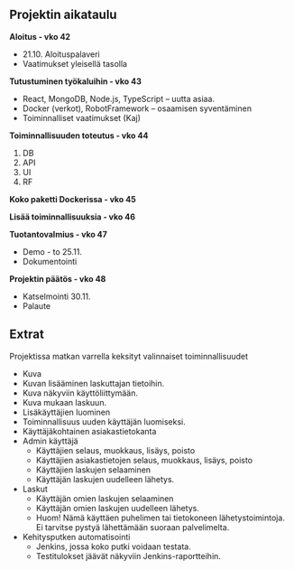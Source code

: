 ## Projektin aikataulu

**Aloitus - vko 42**
* 21.10. Aloituspalaveri
* Vaatimukset yleisellä tasolla
  
**Tutustuminen työkaluihin - vko 43**
* React, MongoDB, Node.js, TypeScript – uutta asiaa. 
* Docker (verkot), RobotFramework – osaamisen syventäminen 
* Toiminnalliset vaatimukset (Kaj) 

**Toiminnallisuuden toteutus - vko 44**
1. DB
2. API
3. UI
4. RF 

**Koko paketti Dockerissa - vko 45**

**Lisää toiminnallisuuksia - vko 46**

**Tuotantovalmius - vko 47**
* Demo - to 25.11. 
* Dokumentointi 

**Projektin päätös - vko 48**
* Katselmointi 30.11. 
* Palaute

## Extrat

Projektissa matkan varrella keksityt valinnaiset toiminnallisuudet
* Kuva
 * Kuvan lisääminen laskuttajan tietoihin.
 * Kuva näkyviin käyttöliittymään.
 * Kuva mukaan laskuun.
* Lisäkäyttäjien luominen
 * Toiminnallisuus uuden käyttäjän luomiseksi.
 * Käyttäjäkohtainen asiakastietokanta
* Admin käyttäjä
  * Käyttäjien selaus, muokkaus, lisäys, poisto
  * Käyttäjien asiakastietojen selaus, muokkaus, lisäys, poisto
  * Käyttäjien laskujen selaaminen
  * Käyttäjän laskujen uudelleen lähetys.
* Laskut
  * Käyttäjän omien laskujen selaaminen
  * Käyttäjän omien laskujen uudelleen lähetys.
  * Huom! Nämä käyttäen puhelimen tai tietokoneen lähetystoimintoja. Ei tarvitse pystyä lähettämään suoraan palvelimelta.
* Kehitysputken automatisointi
  * Jenkins, jossa koko putki voidaan testata.
  * Testitulokset jäävät näkyviin Jenkins-raportteihin.
 
